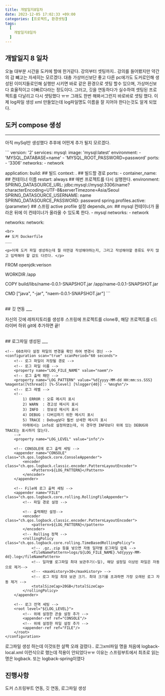 ```yaml
---
title: 개발일지8일차
date: 2023-12-05 17:02:33 +09:00
categories: [프로젝트, 환경셋팅]
tags:
  [
    개발일지8일차
  ]
---
```


## 개발일지 8 일차
<p>오늘 대부분 시간을 도커에 할애 한거같다. 강의부터 셋팅까지.. 강의를 들어봤지만 약간의 감 뺴고는 자세히는 모르겠다. 대충 가상머신보단 좋고 다른 pc에가도 도커로인해 
생성된 이미지들로인해 실행만 시키면 바로 같은 환경으로 셋팅 할수 있으며, 가상머신보다 효율적이고 더빠르다라는 정도이다. 그러고, 깃을 연동하다가 실수하여 셋팅된 프로젝트를
다날리고 다시 셋팅했다 ㅠㅠ 그래도 한번 해봐서그런지 바로바로 셋팅 했다. 이제 log파일 생성 xml 만들었는데 log파일명도 이름을 잘 지어야 한다는것도 알게 되었다.</p>

## 도커 compose 생성
___

<p> 아직 mySql만 생성했다 추후에 어떤게 추가 될지 모르겠다.</p>
```
version: '2'
services:
  mysql:
    image: 'mysql:latest'
    environment:
      - 'MYSQL_DATABASE=name'
      - 'MYSQL_ROOT_PASSWORD=password'
    ports:
      - '3306'
    networks:
      - network

  application:
    build:              ## 빌드
      context: .        ## 빌드할 경로
    ports:
      - 
    container_name:  ## 컨테이너 이름
    restart: always               ## 매번 프로젝트를 다시 실행한다. 
    environment:
      SPRING_DATASOURCE_URL: jdbc:mysql://mysql:3306/name?characterEncoding=UTF-8&serverTimezone=Asia/Seoul
      SPRING_DATASOURCE_USERNAME: name
      SPRING_DATASOURCE_PASSWORD: password
      spring.profiles.active: {parameter}                ## 스프링 active profile 설정
    depends_on:                   ## mysql 컨테이너가 올라온 뒤에 이 컨테이너가 올라올 수 있도록 한다.
      - mysql
    networks:
      - network
      
networks:
  network:
  ```
<br>
## 도커 Dockerfile
___

<p>이제 도커 파일 생성하는데 뭘 어떤걸 작성해야하는지, 그리고 작성해야할 종류도 무지 많고 입력해야 할 값도 다르다. </p>
```
FROM openjdk:verison

WORKDIR /app

COPY build/libs/name-0.0.1-SNAPSHOT.jar /app/name-0.0.1-SNAPSHOT.jar

CMD ["java", "-jar", "naem-0.0.1-SNAPSHOT.jar"]
	```

<br>
## 깃 연동
___

<p>자신의 깃에 레파지토리를 생성후 스프링에 프로젝트를 clone후, 해당 프로젝트를 c드라이버 하위 git에 추가하면 끝!</p>

<br>
## 로그파일 생성된
___

```
<!-- 60초마다 설정 파일의 변경을 확인 하여 변경시 갱신 -->
<configuration scan="true" scanPeriod="60 seconds">
    <!-- 로그 파일이 저장될 경로 -->
    <!-- 로그 파일 이름 -->
    <property name="LOG_FILE_NAME" value="naem"/>
    <!-- 로그 출력 패턴 -->
    <property name="LOG_PATTERN" value="%d{yyyy-MM-dd HH:mm:ss.SSS} %magenta([%thread]) [%-5level] [%logger{40}] - %msg%n"/>
    <!-- 로그 레벨 -->
    <!--
    	1) ERROR : 오류 메시지 표시
        2) WARN  : 경고성 메시지 표시
        3) INFO  : 정보성 메시지 표시
        4) DEBUG : 디버깅하기 위한 메시지 표시
        5) TRACE : Debug보다 훨씬 상세한 메시지 표시
        아래에서는 info로 설정하였는데, 이 경우엔 INFO보다 위에 있는 DEBUG와 TRACE는 표시하지 않는다.
    -->
    <property name="LOG_LEVEL" value="info"/>

    <!-- CONSOLE에 로그 출력 세팅 -->
    <appender name="CONSOLE" class="ch.qos.logback.core.ConsoleAppender">
        <encoder class="ch.qos.logback.classic.encoder.PatternLayoutEncoder">
            <Pattern>${LOG_PATTERN}</Pattern>
        </encoder>
    </appender>

    <!-- File에 로그 출력 세팅 -->
    <appender name="FILE" class="ch.qos.logback.core.rolling.RollingFileAppender">
        <!-- 파일 경로 설정 -->
       
        <!-- 출력패턴 설정-->
        <encoder class="ch.qos.logback.classic.encoder.PatternLayoutEncoder">
            <pattern>${LOG_PATTERN}</pattern>
        </encoder>
        <!-- Rolling 정책 -->
        <rollingPolicy class="ch.qos.logback.core.rolling.TimeBasedRollingPolicy">
            <!-- .gz,.zip 등을 넣으면 자동 일자별 로그파일 압축 -->
            <fileNamePattern>logs/${LOG_FILE_NAME}.%d{yyyy-MM-dd}.log</fileNamePattern>
            <!-- 일자별 로그파일 최대 보관주기(~일), 해당 설정일 이상된 파일은 자동으로 제거-->
            <!-- <maxHistory>30</maxHistory> -->
            <!-- 로그 파일 최대 보관 크기. 최대 크기를 초과하면 가장 오래된 로그 자동 제거 -->
            <totalSizeCap>20GB</totalSizeCap>
        </rollingPolicy>
    </appender>

    <!-- 로그 전역 세팅 -->
    <root level="${LOG_LEVEL}">
        <!-- 위에 설정한 콘솔 설정 추가 -->
        <appender-ref ref="CONSOLE"/>
        <!-- 위에 설정한 파일 설정 추가 -->
        <appender-ref ref="FILE"/>
    </root>
</configuration>
```

<p>로그파일 생성 하는데 이것또한 살짝 오래 걸렸다.. 로그xml파일 명을 처음에 logback-local.xml 이런식으로 했는데 적용이 안되었다ㅠㅠ 이유는 스프링부트에서 최초로 읽는 명은 logback. 또는 logback-spring이였다</p>


## 진행사항

<p>도커 스프링부트 연동, 깃 연동, 로그파일 생성 </p>







